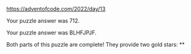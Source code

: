 https://adventofcode.com/2022/day/13

Your puzzle answer was 712.

Your puzzle answer was BLHFJPJF.

Both parts of this puzzle are complete! They provide two gold stars: **
